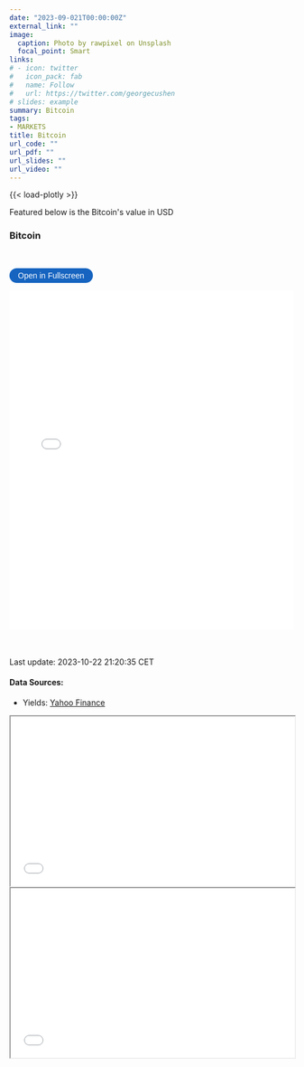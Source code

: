 ```yaml
---
date: "2023-09-021T00:00:00Z"
external_link: ""
image: 
  caption: Photo by rawpixel on Unsplash
  focal_point: Smart
links:
# - icon: twitter
#   icon_pack: fab
#   name: Follow
#   url: https://twitter.com/georgecushen
# slides: example
summary: Bitcoin
tags:
- MARKETS
title: Bitcoin
url_code: ""
url_pdf: ""
url_slides: ""
url_video: ""
---
```

{{< load-plotly >}}

Featured below is the Bitcoin's value in USD

### Bitcoin
<br> 

<button onclick="toggleFullscreen('iframe1')" style="font-size: 14px; padding: 5px 15px; border: none; border-radius: 20px; background-color: #1664c0; color: white; cursor: pointer; transition: background-color 0.3s;" onmouseover="this.style.backgroundColor='#0056b3'" onmouseout="this.style.backgroundColor='#007BFF'">Open in Fullscreen</button>
<iframe id="iframe1" src="Bitcoin1.html" width="100%" height="600px" frameborder="0"> </iframe>



<br> <br> 
Last update: 2023-10-22 21:20:35 CET

#### Data Sources: 
* Yields: [Yahoo Finance](https://finance.yahoo.com/quote/BTC-USD?p=BTC-USD&.tsrc=fin-srch)



<iframe src="pretty_table_btc.html" width="100%" height="300"></iframe>

<iframe src="pretty_table_btc_2.html" width="100%" height="300"></iframe>
